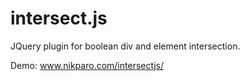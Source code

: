 intersect.js
===========

JQuery plugin for boolean div and element intersection.

Demo: www.nikparo.com/intersectjs/
